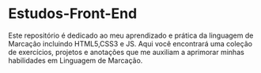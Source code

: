 # Estudos-Front-End
Este repositório é dedicado ao meu aprendizado e prática da linguagem de Marcação incluindo HTML5,CSS3 e JS. Aqui você encontrará uma coleção de exercícios, projetos e anotações que me auxiliam a aprimorar minhas habilidades em Linguagem de Marcação.
